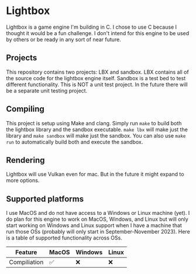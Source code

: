 # Lightbox

Lightbox is a game engine I'm building in C. I chose to use C because I thought
it would be a fun challenge. I don't intend for this engine to be used by others
or be ready in any sort of near future. 

## Projects

This repository contains two projects: LBX and sandbox. LBX contains all of the source
code for the lightbox engine itself. Sandbox is a test bed to test different functionality.
This is NOT a unit test project. In the future there will be a separate unit testing project.

## Compiling

This project is setup using Make and clang. Simply run `make` to build both the lightbox library
and the sandbox executable. `make lbx` will make just the library and `make sandbox` will
make just the sandbox. You can also use `make run` to automatically build both and execute
the sandbox.

## Rendering

Lightbox will use Vulkan even for mac. But in the future it might expand to more
options.


## Supported platforms

I use MacOS and do not have access to a Windows or Linux machine (yet). I do plan
for this engine to work on MacOS, Windows, and Linux but will only start working
on Windows and Linux support when I have a machine that run those OSs (probably
will only start in September-November 2023). Here is a table of supported functionality
across OSs.

| Feature      | MacOS | Windows | Linux |
| ------------ | ----- | ------- | ----- |
| Compiliation | ✅    | ❌      | ❌    |

